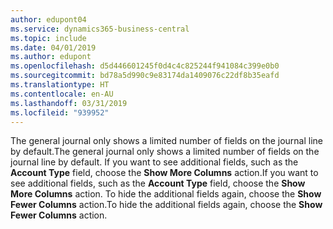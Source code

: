 ```yaml
---
author: edupont04
ms.service: dynamics365-business-central
ms.topic: include
ms.date: 04/01/2019
ms.author: edupont
ms.openlocfilehash: d5d446601245f0d4c4c825244f941084c399e0b0
ms.sourcegitcommit: bd78a5d990c9e83174da1409076c22df8b35eafd
ms.translationtype: HT
ms.contentlocale: en-AU
ms.lasthandoff: 03/31/2019
ms.locfileid: "939952"
---
```

<span data-ttu-id="55b35-101">The general journal only shows a limited number of fields on the journal line by default.</span><span class="sxs-lookup"><span data-stu-id="55b35-101">The general journal only shows a limited number of fields on the journal line by default.</span></span> <span data-ttu-id="55b35-102">If you want to see additional fields, such as the **Account Type** field, choose the **Show More Columns** action.</span><span class="sxs-lookup"><span data-stu-id="55b35-102">If you want to see additional fields, such as the **Account Type** field, choose the **Show More Columns** action.</span></span> <span data-ttu-id="55b35-103">To hide the additional fields again, choose the **Show Fewer Columns** action.</span><span class="sxs-lookup"><span data-stu-id="55b35-103">To hide the additional fields again, choose the **Show Fewer Columns** action.</span></span>  
